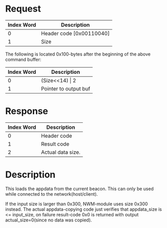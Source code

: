# Request

| Index Word | Description                |
|------------|----------------------------|
| 0          | Header code \[0x00110040\] |
| 1          | Size                       |

The following is located 0x100-bytes after the beginning of the above
command buffer:

| Index Word | Description           |
|------------|-----------------------|
| 0          | (Size\<\<14) \| 2     |
| 1          | Pointer to output buf |

# Response

| Index Word | Description       |
|------------|-------------------|
| 0          | Header code       |
| 1          | Result code       |
| 2          | Actual data size. |

# Description

This loads the appdata from the current beacon. This can only be used
while connected to the network(host/client).

If the input size is larger than 0x300, NWM-module uses size 0x300
instead. The actual appdata-copying code just verifies that appdata_size
is \<= input_size, on failure result-code 0x0 is returned with output
actual_size=0(since no data was copied).